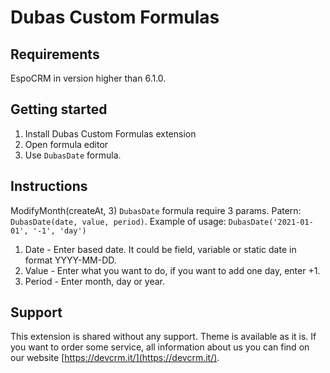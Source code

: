 # Dubas Custom Formulas

## Requirements
EspoCRM in version higher than 6.1.0.

## Getting started
1. Install Dubas Custom Formulas extension
2. Open formula editor 
3. Use `DubasDate` formula.

## Instructions
ModifyMonth(createAt, 3)
`DubasDate` formula require 3 params. Patern: `DubasDate(date, value, period)`. Example of usage: `DubasDate('2021-01-01', '-1', 'day')`
1. Date - Enter based date. It could be field, variable or static date in format YYYY-MM-DD.
2. Value - Enter what you want to do, if you want to add one day, enter +1.
3. Period - Enter month, day or year.

## Support
This extension is shared without any support. Theme is available as it is.
If you want to order some service, all information about us you can find on our website [https://devcrm.it/](https://devcrm.it/).
